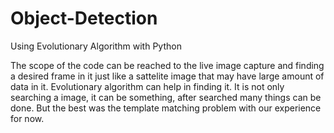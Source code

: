 # Object-Detection
Using Evolutionary Algorithm with Python

The scope of the code can be reached to the live image capture and finding a desired frame in it
just like a sattelite image that may have large amount of data in it. Evolutionary algorithm can help in
finding it. It is not only searching a image, it can be something, after searched many things can be done.
But the best was the template matching problem with our experience for now.
